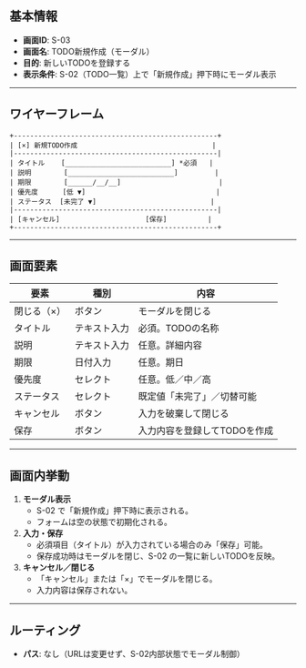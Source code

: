 ## 基本情報
- **画面ID**: S-03
- **画面名**: TODO新規作成（モーダル）
- **目的**: 新しいTODOを登録する
- **表示条件**: S-02（TODO一覧）上で「新規作成」押下時にモーダル表示
---
## ワイヤーフレーム

```
+--------------------------------------------------+
| [×] 新規TODO作成                                 |
|--------------------------------------------------|
| タイトル    [__________________________] *必須   |
| 説明        [__________________________]         |
| 期限        [______/__/__]                        |
| 優先度      [低 ▼]                                |
| ステータス  [未完了 ▼]                            |
|--------------------------------------------------|
| [キャンセル]                     [保存]          |
+--------------------------------------------------+
```

---
## 画面要素

|要素|種別|内容|
|---|---|---|
|閉じる（×）|ボタン|モーダルを閉じる|
|タイトル|テキスト入力|必須。TODOの名称|
|説明|テキスト入力|任意。詳細内容|
|期限|日付入力|任意。期日|
|優先度|セレクト|任意。低／中／高|
|ステータス|セレクト|既定値「未完了」／切替可能|
|キャンセル|ボタン|入力を破棄して閉じる|
|保存|ボタン|入力内容を登録してTODOを作成|

---
## 画面内挙動
1. **モーダル表示**
    - S-02 で「新規作成」押下時に表示される。
    - フォームは空の状態で初期化される。
2. **入力・保存**
    - 必須項目（タイトル）が入力されている場合のみ「保存」可能。
    - 保存成功時はモーダルを閉じ、S-02 の一覧に新しいTODOを反映。
3. **キャンセル／閉じる**
    - 「キャンセル」または「×」でモーダルを閉じる。
    - 入力内容は保存されない。

---
## ルーティング
- **パス**: なし（URLは変更せず、S-02内部状態でモーダル制御）